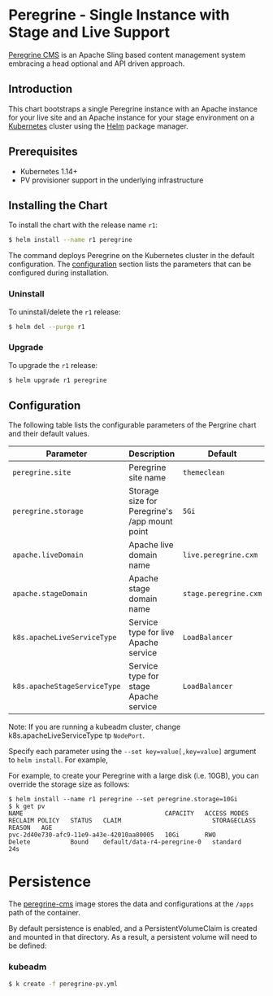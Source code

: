 # Peregrine - Single Instance with Stage and Live Support

[Peregrine CMS](http://www.peregrine-cms.com/) is an Apache Sling based content management system embracing a head optional and API driven approach.  

## Introduction

This chart bootstraps a single Peregrine instance with an Apache instance for your live site and an Apache instance for your stage environment on a [Kubernetes](http://kubernetes.io) cluster using the [Helm](https://helm.sh) package manager.

## Prerequisites

- Kubernetes 1.14+
- PV provisioner support in the underlying infrastructure


## Installing the Chart

To install the chart with the release name `r1`:

```bash
$ helm install --name r1 peregrine
```

The command deploys Peregrine on the Kubernetes cluster in the default configuration. The [configuration](#configuration) section lists the parameters that can be configured during installation.

### Uninstall

To uninstall/delete the `r1` release:

```bash
$ helm del --purge r1
```

### Upgrade

To upgrade the `r1` release:

```bash
$ helm upgrade r1 peregrine
```


## Configuration

The following table lists the configurable parameters of the Pergrine chart and their default values.

| Parameter                                    | Description                                       | Default                                |
| -----------------------------------------    | ------------------------------------------------- | -------------------------------------- |
| `peregrine.site`                             | Peregrine site name                               | `themeclean`                           |
| `peregrine.storage`                          | Storage size for Peregrine's /app mount point     | `5Gi`                                  |
| `apache.liveDomain`                          | Apache live domain name                           | `live.peregrine.cxm`                   |
| `apache.stageDomain`                         | Apache stage domain name                          | `stage.peregrine.cxm`                  |
| `k8s.apacheLiveServiceType`                  | Service type for live Apache service              | `LoadBalancer`                         |
| `k8s.apacheStageServiceType`                 | Service type for stage Apache service             | `LoadBalancer`                         |

Note: If you are running a kubeadm cluster, change k8s.apacheLiveServiceType tp `NodePort`.

Specify each parameter using the `--set key=value[,key=value]` argument to `helm install`. For example,

For example, to create your Peregrine with a large disk (i.e. 10GB), you can override the storage size as follows:

```
$ helm install --name r1 peregrine --set peregrine.storage=10Gi
$ k get pv
NAME                                       CAPACITY   ACCESS MODES   RECLAIM POLICY   STATUS   CLAIM                         STORAGECLASS   REASON   AGE
pvc-2d40e730-afc9-11e9-a43e-42010aa80005   10Gi       RWO            Delete           Bound    default/data-r4-peregrine-0   standard                24s
```

# Persistence

The [peregrine-cms](https://hub.docker.com/r/peregrinecms/peregrine-cms) image stores the data and configurations at the `/apps` path of the container.

By default persistence is enabled, and a PersistentVolumeClaim is created and mounted in that directory. As a result, a persistent volume will need to be defined:


### kubeadm

```bash
$ k create -f peregrine-pv.yml 
```
